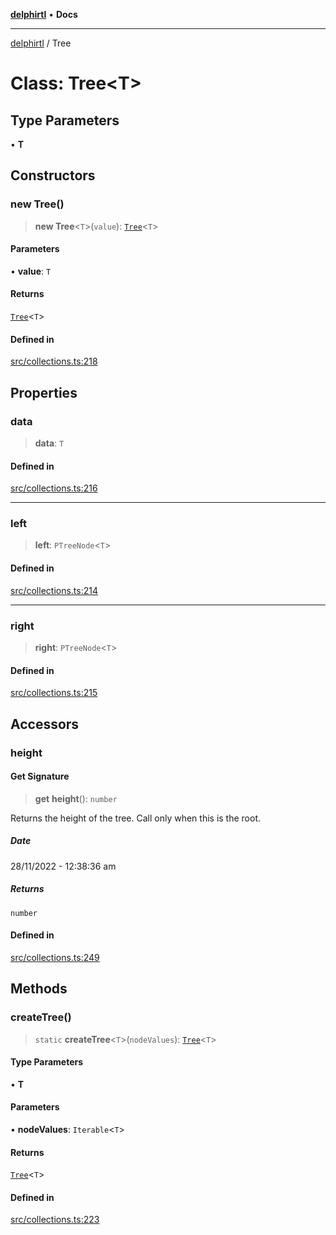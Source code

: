 [**delphirtl**](../README.md) • **Docs**

***

[delphirtl](../globals.md) / Tree

# Class: Tree\<T\>

## Type Parameters

• **T**

## Constructors

### new Tree()

> **new Tree**\<`T`\>(`value`): [`Tree`](Tree.md)\<`T`\>

#### Parameters

• **value**: `T`

#### Returns

[`Tree`](Tree.md)\<`T`\>

#### Defined in

[src/collections.ts:218](https://github.com/chuacw/delphirtl/blob/6aa69946480948177da786cf3f6d1a4c3cea17f9/src/collections.ts#L218)

## Properties

### data

> **data**: `T`

#### Defined in

[src/collections.ts:216](https://github.com/chuacw/delphirtl/blob/6aa69946480948177da786cf3f6d1a4c3cea17f9/src/collections.ts#L216)

***

### left

> **left**: `PTreeNode`\<`T`\>

#### Defined in

[src/collections.ts:214](https://github.com/chuacw/delphirtl/blob/6aa69946480948177da786cf3f6d1a4c3cea17f9/src/collections.ts#L214)

***

### right

> **right**: `PTreeNode`\<`T`\>

#### Defined in

[src/collections.ts:215](https://github.com/chuacw/delphirtl/blob/6aa69946480948177da786cf3f6d1a4c3cea17f9/src/collections.ts#L215)

## Accessors

### height

#### Get Signature

> **get** **height**(): `number`

Returns the height of the tree. Call only when this is the root.

##### Date

28/11/2022 - 12:38:36 am

##### Returns

`number`

#### Defined in

[src/collections.ts:249](https://github.com/chuacw/delphirtl/blob/6aa69946480948177da786cf3f6d1a4c3cea17f9/src/collections.ts#L249)

## Methods

### createTree()

> `static` **createTree**\<`T`\>(`nodeValues`): [`Tree`](Tree.md)\<`T`\>

#### Type Parameters

• **T**

#### Parameters

• **nodeValues**: `Iterable`\<`T`\>

#### Returns

[`Tree`](Tree.md)\<`T`\>

#### Defined in

[src/collections.ts:223](https://github.com/chuacw/delphirtl/blob/6aa69946480948177da786cf3f6d1a4c3cea17f9/src/collections.ts#L223)
